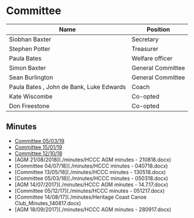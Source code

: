 # Committee #



|   Name   | Position |
|----------|----------|
| Siobhan Baxter | Secretary | 
| Stephen Potter | Treasurer | 
| Paula Bates | Welfare officer |
| Simon Baxter | General Committee |
| Sean Burlington | General Committee |
| Paula Bates , John de Bank, Luke Edwards | Coach |
| Kate Wiscombe | Co-opted | 
| Don Freestone | Co-opted | 



## Minutes ## 

 * [Committee 05/03/19](./minutes/general-committee-2019-03-05.md)
 * [Committee 15/01/19](./minutes/general-committee-2019-01-15.md)
 * [Committee 12/10/18](./minutes/general-committee-2018-10-11.md)
 * [AGM 21/08/2018](./minutes/HCCC AGM minutes - 210818.docx)
 * [Committee 04/07/18](./minutes/HCCC minutes - 040718.docx)
 * [Committee 13/05/18](./minutes/HCCC minutes - 130518.docx)
 * [Committee 05/03/18](./minutes/HCCC minutes - 050318.docx)
 * [AGM 14/07/2017](./minutes/HCCC AGM minutes - 14.7.17.docx)
 * [Committee 05/12/17](./minutes/HCCC minutes - 051217.docx)
 * [Committee 14/08/17](./minutes/Heritage Coast Canoe Club_Minutes_140817.docx)
 * [AGM 18/09/2017](./minutes/HCCC AGM minutes - 280917.docx)

